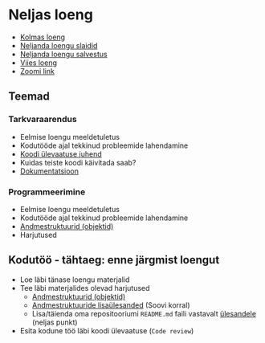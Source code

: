 # Neljas loeng

- [Kolmas loeng](../Lesson-03/README.md)
- [Neljanda loengu slaidid](Slides.md)
- [Neljanda loengu salvestus](https://youtu.be/dHSBwsp1GF4)
- [Viies loeng](../Lesson-05/README.md)
- [Zoomi link](https://zoom.us/j/94501316239?pwd=MUE3VGpMcVZOTmU3ZHRQRkFsUFYwQT09)

## Teemad

### Tarkvaraarendus

- Eelmise loengu meeldetuletus
- Kodutööde ajal tekkinud probleemide lahendamine
- [Koodi ülevaatuse juhend](../../../Subjects/Software-Development/Topics/Code-Review-Guide/README.md)
- Kuidas teiste koodi käivitada saab?
- [Dokumentatsioon](../../../Subjects/Software-Development/Topics/Documentation/README.md)

### Programmeerimine

- Eelmise loengu meeldetuletus
- Kodutööde ajal tekkinud probleemide lahendamine
- [Andmestruktuurid (objektid)](../../../Subjects/Programming-Basics/Topics/Data-Structures/README.md#objekt)
- Harjutused

## Kodutöö - tähtaeg: enne järgmist loengut

- Loe läbi tänase loengu materjalid
- Tee läbi materjalides olevad harjutused
  - [Andmestruktuurid (objektid)](../../../Subjects/Programming-Basics/Topics/Data-Structures/README.md#harjutused)
  - [Andmestruktuuride lisaülesanded](../../../Subjects/Programming-Basics/Topics/Data-Structures/Exercises-Objects.md) (Soovi korral)
  - Lisa/täienda oma repositooriumi `README.md` faili vastavalt [ülesandele](../../../Subjects/Software-Development/Topics/Documentation/README.md#harjutused) (neljas punkt)
- Esita kodune töö läbi koodi ülevaatuse (`Code review`)
